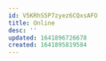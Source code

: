 ```yaml
---
id: V5KRhS5P7zyez6CQxsAFO
title: Online
desc: ''
updated: 1641896726678
created: 1641895819584
---
```





